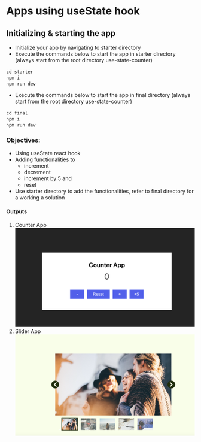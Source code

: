 # Apps using useState hook

## Initializing & starting the app

- Initialize your app by navigating to starter directory
- Execute the commands below to start the app in starter directory (always start from the root directory use-state-counter)

```
cd starter
npm i
npm run dev
```

- Execute the commands below to start the app in final directory (always start from the root directory use-state-counter)

```
cd final
npm i
npm run dev
```

### Objectives:

- Using useState react hook
- Adding functionalities to
  - increment
  - decrement
  - increment by 5 and
  - reset
- Use starter directory to add the functionalities, refer to final directory for a working a solution

#### Outputs

1. Counter App
   ![counter app](./assets/counter-app.png)
2. Slider App
   ![slider app](./assets/slider-carousal-app.png)
